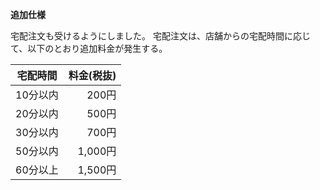 **追加仕様**

宅配注文も受けるようにしました。
宅配注文は、店舗からの宅配時間に応じて、以下のとおり追加料金が発生する。

| 宅配時間 | 料金(税抜) |
|:--:|--:|
|10分以内|200円|
|20分以内|500円|
|30分以内|700円|
|50分以内|1,000円|
|60分以上|1,500円|

